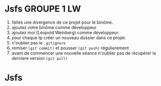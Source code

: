 # Jsfs GROUPE 1  LW


1. faites une divergence de ce projet pour le binôme.
2. ajoutez votre binôme comme développeur
3. ajoutez moi (Léopold Weinberg) comme développeur.
4. pour chaque tp créer un nouveau dossier dans ce projet.
5. n'oublier pas le `.gitignore`
6. remiser `(git commit)` et pousser `(git push)` régulierement 
7. avant de commencer une nouvelle séance n'oublier pas de récupérer la derniere version `(git pull)`



# Jsfs



